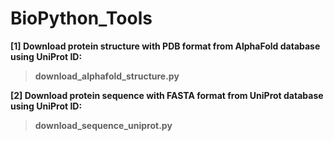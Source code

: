 # BioPython_Tools
<b> [1] Download protein structure with PDB format from AlphaFold database using UniProt ID:
>download_alphafold_structure.py

<b> [2] Download protein sequence with FASTA format from UniProt database using UniProt ID:
>download_sequence_uniprot.py
